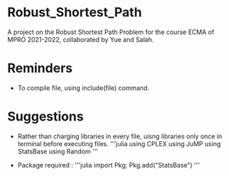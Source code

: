 # Robust_Shortest_Path
 A project on the Robust Shortest Path Problem for the course ECMA of MPRO 2021-2022, collaborated by Yue and Salah.



# Reminders

* To compile file, using include(file) command.


# Suggestions

* Rather than charging libraries in every file, uisng libraries only once in terminal before executing files. 
'''julia
using CPLEX 
using JuMP
using StatsBase
using Random
'''

* Package required : 
'''julia
  import Pkg; Pkg.add("StatsBase")
'''
